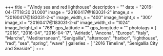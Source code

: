 +++
title = "Windy sea and red lighthouse"
description = ""
date = "2016-04-17T18:30:31.000"
image = "20160417@183031-2"
image_s = "20160417@183031-2-s"
image_width_s = "400"
image_height_s = "300"
image_xl = "20160417@183031-2-xl"
image_width_xl = "1024"
image_height_xl = "768"
gps_latitude = ""
gps_longitude = ""
phototags = [ "2016", "2016-04", "2016-04-17", "Adriatic", "Ancona", "Europe", "Italy", "Marche", "Mediterranean", "Senigallia", "afternoon", "harbor", "lighthouse", "red", "sea", "spring", "wave" ]
galleries = [ "2016 Timeline", "Senigallia City and Seaside" ]
+++

